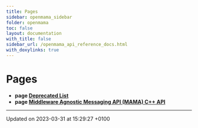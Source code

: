 ```yaml
---
title: Pages
sidebar: openmama_sidebar
folder: openmama
toc: false
layout: documentation
with_title: false
sidebar_url: /openmama_api_reference_docs.html
with_doxylinks: true
---
```


# Pages




* **page [Deprecated List](deprecated.html#page-deprecated)** 
* **page [Middleware Agnostic Messaging API (MAMA) C++ API]()** 



-------------------------------

Updated on 2023-03-31 at 15:29:27 +0100
